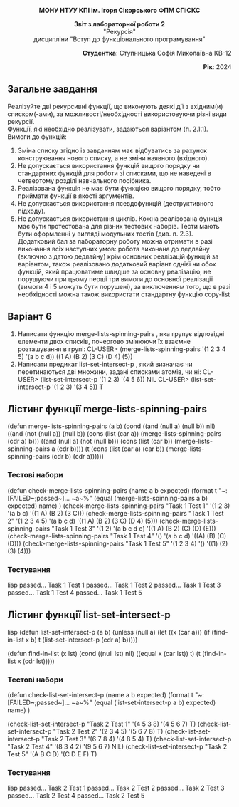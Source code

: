 <p align="center"><b>МОНУ НТУУ КПІ ім. Ігоря Сікорського ФПМ СПіСКС</b></p> 
<p align="center"> 
<b>Звіт з лабораторної роботи 2</b><br/> 
"Рекурсія"<br/> 
дисципліни "Вступ до функціонального програмування" 
</p> 
<p align="right"><b>Студентка</b>: Ступницька Софія Миколаївна КВ-12</p> 
<p align="right"><b>Рік</b>: 2024</p> 
 
## Загальне завдання 
Реалізуйте дві рекурсивні функції, що виконують деякі дії з вхідним(и) списком(-ами), за можливості/необхідності використовуючи різні види рекурсії.  
Функції, які необхідно реалізувати, задаються варіантом (п. 2.1.1). Вимоги до функцій: 
1. Зміна списку згідно із завданням має відбуватись за рахунок конструювання нового списку, а не зміни наявного (вхідного). 
2. Не допускається використання функцій вищого порядку чи стандартних функцій для роботи зі списками, що не наведені в четвертому розділі навчального посібника. 
3. Реалізована функція не має бути функцією вищого порядку, тобто приймати функції в якості аргументів. 
4. Не допускається використання псевдофункцій (деструктивного підходу). 
5. Не допускається використання циклів. Кожна реалізована функція має бути протестована для різних тестових наборів. Тести мають бути оформленні у вигляді модульних тестів (див. п. 2.3). Додатковий бал за лабораторну роботу можна отримати в разі виконання всіх наступних умов: 
робота виконана до дедлайну (включно з датою дедлайну) 
крім основних реалізацій функцій за варіантом, також реалізовано додатковий варіант однієї чи обох функцій, який працюватиме швидше за основну реалізацію, не порушуючи при цьому перші три вимоги до основної реалізації (вимоги 4 і 5 можуть бути порушені), за виключенням того, що в разі необхідності можна також використати стандартну функцію copy-list 
## Варіант 6
1. Написати функцію merge-lists-spinning-pairs , яка групує відповідні елементи
двох списків, почергово змінюючи їх взаємне розташування в групі:
CL-USER> (merge-lists-spinning-pairs '(1 2 3 4 5) '(a b c d))
((1 A) (B 2) (3 C) (D 4) (5))
2. Написати предикат list-set-intersect-p , який визначає чи перетинаються дві
множини, задані списками атомів, чи ні:
CL-USER> (list-set-intersect-p '(1 2 3) '(4 5 6))
NIL
CL-USER> (list-set-intersect-p '(1 2 3) '(3 4 5))
T
## Лістинг функції merge-lists-spinning-pairs
(defun merge-lists-spinning-pairs (a b)
  (cond
    ((and (null a) (null b)) nil)
    ((and (not (null a)) (null b))
     (cons (list (car a)) (merge-lists-spinning-pairs (cdr a) b)))
    ((and (null a) (not (null b)))
     (cons (list (car b)) (merge-lists-spinning-pairs a (cdr b))))
    (t (cons (list (car a) (car b)) (merge-lists-spinning-pairs (cdr b) (cdr a))))))
### Тестові набори 
(defun check-merge-lists-spinning-pairs (name a b expected)
  (format t "~:[FAILED~;passed~]... ~a~%"
    (equal (merge-lists-spinning-pairs a b) expected)
    name)
) 
(check-merge-lists-spinning-pairs "Task 1 Test 1" '(1 2 3) '(a b c) '((1 A) (B 2) (3 C)))
(check-merge-lists-spinning-pairs "Task 1 Test 2" '(1 2 3 4 5) '(a b c d) '((1 A) (B 2) (3 C) (D 4) (5)))
(check-merge-lists-spinning-pairs "Task 1 Test 3" '(1 2) '(a b c d e) '((1 A) (B 2) (C) (D) (E)))
(check-merge-lists-spinning-pairs "Task 1 Test 4" '() '(a b c d) '((A) (B) (C) (D)))
(check-merge-lists-spinning-pairs "Task 1 Test 5" '(1 2 3 4) '() '((1) (2) (3) (4)))
### Тестування 
lisp 
passed... Task 1 Test 1
passed... Task 1 Test 2
passed... Task 1 Test 3
passed... Task 1 Test 4
passed... Task 1 Test 5
## Лістинг функції list-set-intersect-p
lisp 
(defun list-set-intersect-p (a b)
  (unless (null a)
    (let ((x (car a)))
      (if (find-in-list x b)
          t
        (list-set-intersect-p (cdr a) b)))))

(defun find-in-list (x lst)
  (cond ((null lst) nil)
        ((equal x (car lst)) t)
        (t (find-in-list x (cdr lst)))))
  
### Тестові набори 
(defun check-list-set-intersect-p (name a b expected)
  (format t "~:[FAILED~;passed~]... ~a~%"
    (equal (list-set-intersect-p a b) expected)
    name)
)

(check-list-set-intersect-p "Task 2 Test 1" '(4 5 3 8) '(4 5 6 7) T)
(check-list-set-intersect-p "Task 2 Test 2" '(2 3 4 5) '(5 6 7 8) T)
(check-list-set-intersect-p "Task 2 Test 3" '(6 7 8 4) '(4 8 5 4) T)
(check-list-set-intersect-p "Task 2 Test 4" '(8 3 4 2) '(9 5 6 7) NIL)
(check-list-set-intersect-p "Task 2 Test 5" '(A B C D) '(C D E F) T)

### Тестування 
lisp 
passed... Task 2 Test 1
passed... Task 2 Test 2
passed... Task 2 Test 3
passed... Task 2 Test 4
passed... Task 2 Test 5

